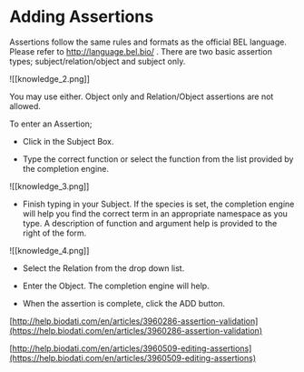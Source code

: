 # Adding Assertions

Assertions follow the same rules and formats as the official BEL language. Please refer to <http://language.bel.bio/> .
There are two basic assertion types; subject/relation/object and subject only.

![[knowledge_2.png]]

You may use either. Object only and Relation/Object assertions are not allowed.

To enter an Assertion;

*  Click in the Subject Box.

*  Type the correct function or select the function from the list provided by the completion engine.

![[knowledge_3.png]]

*  Finish typing in your Subject. If the species is set, the completion engine will help you find the correct term in an appropriate namespace as you type. A description of function and argument help is provided to the right of the form.

![[knowledge_4.png]]

*  Select the Relation from the drop down list.

*  Enter the Object. The completion engine will help.

*  When the assertion is complete, click the ADD button.

[http://help.biodati.com/en/articles/3960286-assertion-validation](https://help.biodati.com/en/articles/3960286-assertion-validation)

[http://help.biodati.com/en/articles/3960509-editing-assertions](https://help.biodati.com/en/articles/3960509-editing-assertions)
